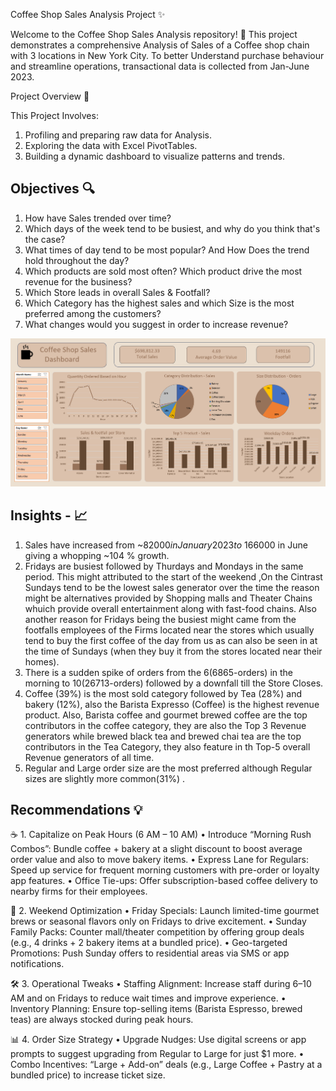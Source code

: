 Coffee Shop Sales Analysis Project  ✨

Welcome to the Coffee Shop Sales Analysis repository! 🚀
This project demonstrates a comprehensive Analysis of Sales of a Coffee shop chain with 3 locations in New York City. To better Understand purchase behaviour and streamline operations, transactional data is collected from Jan-June 2023.

Project Overview 🎯

This Project Involves:
1. Profiling and preparing raw data for Analysis.
2. Exploring the data with Excel PivotTables.
3. Building a dynamic dashboard to visualize patterns and trends.

Objectives 🔍
---

1.	How have Sales trended over time?
2.	Which days of the week tend to be busiest, and why do you think that's the case?
3.	What times of day tend to be most popular? And How Does the trend hold throughout the day?
4.	Which products are sold most often? Which product drive the most revenue for the business?
5.	Which Store leads in overall Sales & Footfall?
6.	 Which Category has the highest sales and which Size is the most preferred among the customers?
7.	What changes would you suggest in order to increase revenue? 




![Coffee Sales Dashboard](Coffee%20Sales%20Dashboard.png)




Insights - 📈
---

1.	Sales have increased from ~$82000 in January 2023 to ~$166000 in June giving a whopping ~104 % growth.
2.	Fridays are busiest followed by Thurdays and Mondays in the same period.
This might attributed to the start of the weekend ,On the Cintrast Sundays tend to be the lowest sales generator over the time the reason might be alternatives provided by Shopping malls and Theater Chains whuich provide overall entertainment along with fast-food chains.
Also another reason for Fridays being the busiest might came from the footfalls employees of the Firms located near the stores which usually tend to buy the first coffee of the day from us as can also be seen in at the time of Sundays (when they buy it from the stores located near their homes).
3.	There is a sudden spike of orders from the 6(6865-orders) in the morning to 10(26713-orders) followed by a downfall till the Store Closes.
4.	 Coffee (39%) is the most sold category followed by Tea (28%) and bakery (12%), also the Barista Expresso (Coffee) is the highest revenue product.
Also, Barista coffee and gourmet brewed coffee are the top contributors in the coffee category, they are also the Top 3 Revenue generators while brewed black tea and brewed chai tea are the top contributors in the Tea Category, they also feature in th Top-5 overall Revenue generators of all time.
5.	Regular and Large order size are the most preferred although Regular sizes are slightly more common(31%) .

Recommendations 💡   
---

☕ 1. Capitalize on Peak Hours (6 AM – 10 AM)
  •	Introduce “Morning Rush Combos”: Bundle coffee + bakery at a slight discount to boost average order value and also to move bakery items.
  •	Express Lane for Regulars: Speed up service for frequent morning customers with pre-order or loyalty app features.
  •	Office Tie-ups: Offer subscription-based coffee delivery to nearby firms for their employees.

📅 2. Weekend Optimization
  •	Friday Specials: Launch limited-time gourmet brews or seasonal flavors only on Fridays to drive excitement.
  •	Sunday Family Packs: Counter mall/theater competition by offering group deals (e.g., 4 drinks + 2 bakery items at a bundled price).
  •	Geo-targeted Promotions: Push Sunday offers to residential areas via SMS or app notifications.

🛠️  3. Operational Tweaks
•	Staffing Alignment: Increase staff during 6–10 AM and on Fridays to reduce wait times and improve experience.
•	Inventory Planning: Ensure top-selling items (Barista Espresso, brewed teas) are always stocked during peak hours.

📊 4. Order Size Strategy
•	Upgrade Nudges: Use digital screens or app prompts to suggest upgrading from Regular to Large for just $1 more.
•	Combo Incentives: “Large + Add-on” deals (e.g., Large Coffee + Pastry at a bundled price) to increase ticket size.





